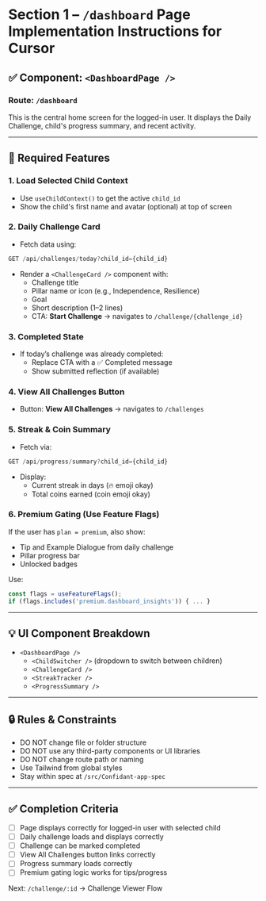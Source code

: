 # Section 1 – `/dashboard` Page Implementation Instructions for Cursor

## ✅ Component: `<DashboardPage />`
### Route: `/dashboard`

This is the central home screen for the logged-in user. It displays the Daily Challenge, child's progress summary, and recent activity.

---

## 🧱 Required Features

### 1. Load Selected Child Context
- Use `useChildContext()` to get the active `child_id`
- Show the child's first name and avatar (optional) at top of screen

### 2. Daily Challenge Card
- Fetch data using:
```ts
GET /api/challenges/today?child_id={child_id}
```
- Render a `<ChallengeCard />` component with:
  - Challenge title
  - Pillar name or icon (e.g., Independence, Resilience)
  - Goal
  - Short description (1–2 lines)
  - CTA: **Start Challenge** → navigates to `/challenge/{challenge_id}`

### 3. Completed State
- If today’s challenge was already completed:
  - Replace CTA with a ✅ Completed message
  - Show submitted reflection (if available)

### 4. View All Challenges Button
- Button: **View All Challenges** → navigates to `/challenges`

### 5. Streak & Coin Summary
- Fetch via:
```ts
GET /api/progress/summary?child_id={child_id}
```
- Display:
  - Current streak in days (🔥 emoji okay)
  - Total coins earned (coin emoji okay)

### 6. Premium Gating (Use Feature Flags)
If the user has `plan = premium`, also show:
- Tip and Example Dialogue from daily challenge
- Pillar progress bar
- Unlocked badges

Use:
```ts
const flags = useFeatureFlags();
if (flags.includes('premium.dashboard_insights')) { ... }
```

---

## 💡 UI Component Breakdown
- `<DashboardPage />`
  - `<ChildSwitcher />` (dropdown to switch between children)
  - `<ChallengeCard />`
  - `<StreakTracker />`
  - `<ProgressSummary />`

---

## 🔒 Rules & Constraints
- DO NOT change file or folder structure
- DO NOT use any third-party components or UI libraries
- DO NOT change route path or naming
- Use Tailwind from global styles
- Stay within spec at `/src/Confidant-app-spec`

---

## ✅ Completion Criteria
- [ ] Page displays correctly for logged-in user with selected child
- [ ] Daily challenge loads and displays correctly
- [ ] Challenge can be marked completed
- [ ] View All Challenges button links correctly
- [ ] Progress summary loads correctly
- [ ] Premium gating logic works for tips/progress

Next: `/challenge/:id` → Challenge Viewer Flow
